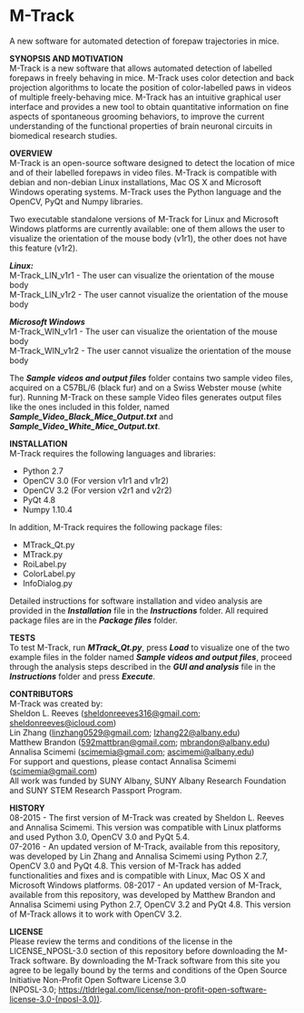 # M-Track
A new software for automated detection of forepaw trajectories in mice.  

**SYNOPSIS AND MOTIVATION**  
M-Track is a new software that allows automated detection of labelled forepaws in freely behaving in mice. M-Track uses color detection and back projection algorithms to locate the position of color-labelled paws in videos of multiple freely-behaving mice. M-Track has an intuitive graphical user interface and provides a new tool to obtain quantitative information on fine aspects of spontaneous grooming behaviors, to improve the current understanding of the functional properties of brain neuronal circuits in biomedical research studies. 

**OVERVIEW**  
 M-Track is an open-source software designed to detect the location of mice and of their labelled forepaws in video files. M-Track is compatible with debian and non-debian Linux installations, Mac OS X and Microsoft Windows operating systems. M-Track uses the Python language and the OpenCV, PyQt and Numpy libraries.  

Two executable standalone versions of M-Track for Linux and Microsoft Windows platforms are currently available: one of them allows the user to visualize the orientation of the mouse body (v1r1), the other does not have this feature (v1r2).  

***Linux:***    
M-Track_LIN_v1r1 - The user can visualize the orientation of the mouse body       
M-Track_LIN_v1r2 - The user cannot visualize the orientation of the mouse body 

***Microsoft Windows***  
M-Track_WIN_v1r1 - The user can visualize the orientation of the mouse body       
M-Track_WIN_v1r2 - The user cannot visualize the orientation of the mouse body 

The ***Sample videos and output files*** folder contains two sample video files, acquired on a C57BL/6 (black fur) and on a Swiss Webster mouse (white fur). Running M-Track on these sample Video files generates output files like the ones included in this folder, named ***Sample_Video_Black_Mice_Output.txt*** and ***Sample_Video_White_Mice_Output.txt***. 

**INSTALLATION**      
M-Track requires the following languages and libraries:    
- Python 2.7  
- OpenCV 3.0  (For version v1r1 and v1r2)
- OpenCV 3.2  (For version v2r1 and v2r2)
- PyQt 4.8  
- Numpy 1.10.4  

In addition, M-Track requires the following package files:   
 - MTrack_Qt.py      		
 - MTrack.py           		 
 - RoiLabel.py         		 
 - ColorLabel.py       	   	 
 - InfoDialog.py        		 

Detailed instructions for software installation and video analysis are provided in the ***Installation*** file in the ***Instructions*** folder. All required package files are in the ***Package files*** folder.   

**TESTS**      
To test M-Track, run ***MTrack_Qt.py***, press ***Load*** to visualize one of the two example files in the folder named ***Sample videos and output files***, proceed through the analysis steps described in the ***GUI and analysis*** file in the ***Instructions*** folder and press ***Execute***.

**CONTRIBUTORS**        
M-Track was created by:         
Sheldon L. Reeves (sheldonreeves316@gmail.com; sheldonreeves@icloud.com)         
Lin Zhang         (linzhang0529@gmail.com; lzhang22@albany.edu)   
Matthew Brandon   (592mattbran@gmail.com; mbrandon@albany.edu)
Annalisa Scimemi  (scimemia@gmail.com; ascimemi@albany.edu)    
For support and questions, please contact Annalisa Scimemi (scimemia@gmail.com)   
All work was funded by SUNY Albany, SUNY Albany Research Foundation and SUNY STEM Research Passport Program.   

**HISTORY**   
08-2015 - The first version of M-Track was created by Sheldon L. Reeves and Annalisa Scimemi. This version was compatible with Linux platforms and used Python 3.0, OpenCV 3.0 and PyQt 5.4.    
07-2016 - An updated version of M-Track, available from this repository, was developed by Lin Zhang and Annalisa Scimemi using Python 2.7, OpenCV 3.0 and PyQt 4.8. This version of M-Track has added functionalities and fixes and is compatible with Linux, Mac OS X and Microsoft Windows platforms. 
08-2017 - An updated version of M-Track, available from this repository, was developed by Matthew Brandon and Annalisa Scimemi using Python 2.7, OpenCV 3.2 and PyQt 4.8. This version of M-Track allows it to work with OpenCV 3.2.

**LICENSE**     
Please review the terms and conditions of the license in the LICENSE_NPOSL-3.0 section of this repository before downloading the M-Track software. By downloading the M-Track software from this site you agree to be legally bound by the terms and conditions of the Open Source Initiative Non-Profit Open Software License 3.0         
(NPOSL-3.0; https://tldrlegal.com/license/non-profit-open-software-license-3.0-(nposl-3.0)).
